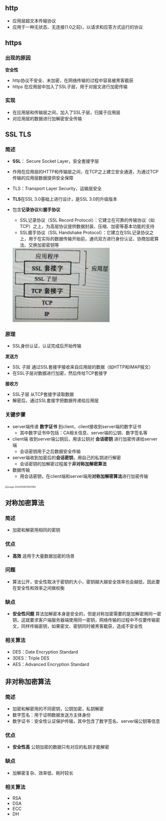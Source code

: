 ## **http**

- 应用层超文本传输协议
- 应用于一种无状态、无连接(1.0之前)，以请求和应答方式运行的协议

## **https**

### **出现的原因**

**安全性**

- http协议不安全、未加密，在网络传输的过程中容易被黑客截获
- https 在应用层中加入了SSL子层，用于对报文进行加密传输

### **实现**

- 在应用层和传输层之间，加入了SSL子层，归属于应用层
- 对应用层的数据进行加解密安全传输

## **SSL TLS**

### **简述**

- **SSL**： Secure Socket Layer，安全套接字层
- 作用在应用层的HTTP和传输层之间，在TCP之上建立安全通道，为通过TCP传输的应用层数据提供安全保障
- TLS：Transport Layer Security，运输层安全

- **TLS**在SSL 3.0基础上进行设计，是SSL 3.0的升级版本

- 包含**记录协议**和**握手协议**

  - SSL记录协议（SSL Record Protocol）：它建立在可靠的传输协议（如TCP）之上，为高层协议提供数据封装、压缩、加密等基本功能的支持
  - SSL握手协议（SSL Handshake Protocol）：它建立在SSL记录协议之上，用于在实际的数据传输开始前，通讯双方进行身份认证、协商加密算法、交换加密密钥等

  <img src="images/SSL结构图.png" alt="image-20220108214214970" style="zoom: 50%;" />

### **原理**

- SSL身份认证，认证完成后开始传输

**发送方**

- SSL 子层 通过SSL套接字接收来自应用层的数据（如HTTP和IMAP报文）
- 在SSL子层对数据进行加密，然后传给TCP套接字

**接收方**

- SSL子层 从TCP套接字读取数据
- 解密后，通过SSL套接字把数据传递给应用层

### **关键步骤**

- server端传递 **数字证书** 到client，client接收到server端的数字证书
  - 其中数字证书中包括：CA相关信息、server端的公钥、数字签名等
- client端 收到server端公钥后，用该公钥对 **会话密钥** 进行加密传递给server端
  - 会话密钥用于之后数据安全传输
- server端收到加密后的**会话密钥**，用自己的私钥进行解密
  - 会话密钥的加解密过程属于**非对称加解密算法**
- 数据传输
  - 用会话密钥，在client端和server端用**对称加解密算法**进行加密传输

<img src="C:/Users/45043/AppData/Roaming/Typora/typora-user-images/image-20220108215541180.png" alt="image-20220108215541180" style="zoom:50%;" />

## **对称加密算法**

### **简述**

- 加密和解密用相同的密钥

### **优点**

- **高效** 适用于大量数据加密的场景

### **问题**

- 算法公开，安全性取决于密钥的大小，密钥越大越安全效率也会越低，因此要在安全性和效率之间做权衡



### **缺点**

- **安全性问题**	算法加解密本身是安全的，但是对称加密需要的是加解密用同一密钥，这就要求客户端服务器端使用同一密钥，网络传输的过程中不仅要传输密文，同样传输密钥，如果密文、密钥同时被黑客截获，造成不安全性

### **相关算法**

- DES：Date Encryption Standard
- 3DES：Triple DES
- AES：Advanced Encryption Standard

## **非对称加密算法**

### **简述**

- 加密和解密用的不同密钥，公钥加密，私钥解密
- 数字签名：用于证明数据发送方主体身份
- 数字证书：安全性认证保护传输，其中包含了数字签名、server端公钥等信息

### **优点**

- **安全性高** 公钥加密的数据只有对应的私钥才能解密

### **缺点**

- 加解密复杂、效率低、耗时较长

### **相关算法**

- RSA
- DSA
- ECC
- DH
